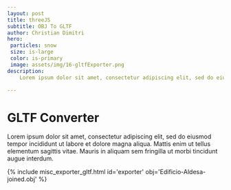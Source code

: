 ```yaml
---
layout: post
title: threeJS
subtitle: OBJ To GLTF
author: Christian Dimitri
hero:
 particles: snow
 size: is-large
 color: is-primary
 image: assets/img/16-gltfExporter.png
description: 
    Lorem ipsum dolor sit amet, consectetur adipiscing elit, sed do eiusmod tempor incididunt ut labore et dolore magna aliqua. Mattis enim ut tellus elementum sagittis vitae. A arcu cursus vitae congue mauris rhoncus aenean.

---
```


# GLTF Converter

Lorem ipsum dolor sit amet, consectetur adipiscing elit, sed do eiusmod tempor incididunt ut labore et dolore magna aliqua. Mattis enim ut tellus elementum sagittis vitae. Mauris in aliquam sem fringilla ut morbi tincidunt augue interdum. 

{% include misc_exporter_gltf.html id='exporter' obj='Edificio-Aldesa-joined.obj' %}